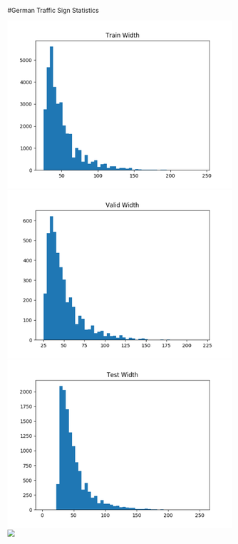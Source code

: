#German Traffic Sign Statistics

![](traffic-signs-data/Train_width.png)
![](traffic-signs-data/Valid_width.png)
![](traffic-signs-data/Test_width.png)
![](traffic-signs-data/Merged_width+height.png.png)

